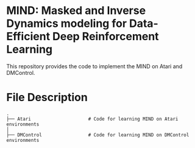 # MIND: Masked and Inverse Dynamics modeling for Data-Efficient Deep Reinforcement Learning
This repository provides the code to implement the MIND on Atari and DMControl.

# File Description
    .
    ├── Atari                     # Code for learning MIND on Atari environments
    │  
    ├── DMControl                 # Code for learning MIND on DMControl environments                    
        

